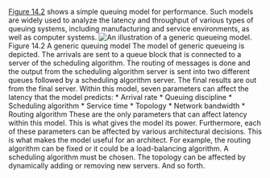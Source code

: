 [Figure 14.2](ch14.xhtml#ch14fig02) shows a simple queuing model for performance. Such models are widely used to analyze the latency and throughput of various types of queuing systems, including manufacturing and service environments, as well as computer systems. ![An illustration of a generic queueing model.](graphics/14fig02.jpg) Figure 14.2 A generic queuing model The model of generic queueing is depicted. The arrivals are sent to a queue block that is connected to a server of the scheduling algorithm. The routing of messages is done and the output from the scheduling algorithm server is sent into two different queues followed by a scheduling algorithm server. The final results are out from the final server. Within this model, seven parameters can affect the latency that the model predicts: *  Arrival rate *  Queuing discipline *  Scheduling algorithm *  Service time *  Topology *  Network bandwidth *  Routing algorithm These are the only parameters that can affect latency within this model. This is what gives the model its power. Furthermore, each of these parameters can be affected by various architectural decisions. This is what makes the model useful for an architect. For example, the routing algorithm can be fixed or it could be a load-balancing algorithm. A scheduling algorithm must be chosen. The topology can be affected by dynamically adding or removing new servers. And so forth.